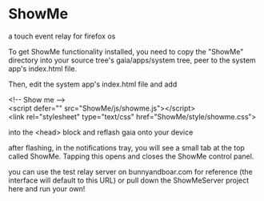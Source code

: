 ShowMe
======

a touch event relay for firefox os

To get ShowMe functionality installed, you need to copy the "ShowMe" directory
into your source tree's gaia/apps/system tree, peer to the system app's index.html file.

Then, edit the system app's index.html file and add

&lt;!-- Show me --&gt;<br>
&lt;script defer="" src="ShowMe/js/showme.js"&gt;&lt;/script&gt;<br>
&lt;link rel="stylesheet" type="text/css" href="ShowMe/style/showme.css"&gt;<br>

into the &lt;head&gt; block and reflash gaia onto your device

after flashing, in the notifications tray, you will see a small tab at 
the top called ShowMe.  Tapping this opens and closes the ShowMe control
panel.

you can use the test relay server on bunnyandboar.com for reference (the interface will default to this URL) or pull down 
the ShowMeServer project here and run your own!
